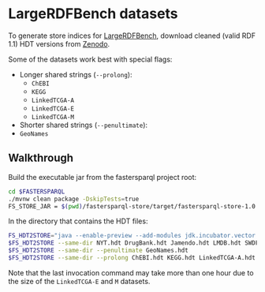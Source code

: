 # LargeRDFBench datasets

To generate store indices for [LargeRDFBench](https://github.com/dice-group/LargeRDFBench),
download cleaned (valid RDF 1.1) HDT versions from [Zenodo](https://zenodo.org/record/6395247).

Some of the datasets work best with special flags:

- Longer shared strings (`--prolong`):
  - `ChEBI`
  - `KEGG`
  - `LinkedTCGA-A`
  - `LinkedTCGA-E`
  - `LinkedTCGA-M`
- Shorter shared strings (`--penultimate`):
 - `GeoNames`

## Walkthrough

Build the executable jar from the fastersparql project root:

```bash
cd $FASTERSPARQL
./mvnw clean package -DskipTests=true
FS_STORE_JAR = $(pwd)/fastersparql-store/target/fastersparql-store-1.0.0-SNAPSHOT.jar
```

In the directory that contains the HDT files:

```bash
FS_HDT2STORE="java --enable-preview --add-modules jdk.incubator.vector -jar $FS_STORE_JAR"
$FS_HDT2STORE --same-dir NYT.hdt DrugBank.hdt Jamendo.hdt LMDB.hdt SWDFood.hdt DBPedia-Subset.hdt Affymetrix.hdt 
$FS_HDT2STORE --same-dir --penultimate GeoNames.hdt
$FS_HDT2STORE --same-dir --prolong ChEBI.hdt KEGG.hdt LinkedTCGA-A.hdt LinkedTCGA-E.hdt LinkedTCGA-M.hdt
```

Note that the last invocation command may take more than one hour due to 
the size of the `LinkedTCGA-E` and `M` datasets.